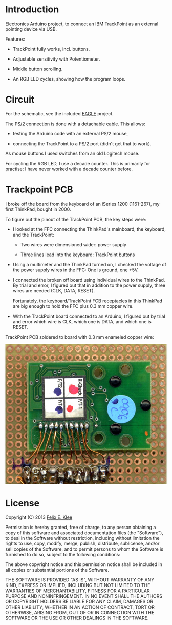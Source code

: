 Introduction
============

Electronics Arduino project, to connect an IBM TrackPoint as an external
pointing device via USB.

Features:

  * TrackPoint fully works, incl. buttons.

  * Adjustable sensitivity with Potentiometer.

  * Middle button scrolling.

  * An RGB LED cycles, showing how the program loops.


Circuit
=======

For the schematic, see the included [EAGLE][2] project.

The PS/2 connection is done with a detachable cable. This allows:

  * testing the Arduino code with an external PS/2 mouse,
  
  * connecting the TrackPoint to a PS/2 port (didn't get that to work).

As mouse buttons I used switches from an old Logitech mouse.

For cycling the RGB LED, I use a decade counter. This is primarily for
practise: I have never worked with a decade counter before.


Trackpoint PCB
==============

I broke off the board from the keyboard of an iSeries 1200 (1161-267), my first
ThinkPad, bought in 2000.

To figure out the pinout of the TrackPoint PCB, the key steps were:

  * I looked at the FFC connecting the ThinkPad's mainboard, the keyboard, and
    the TrackPoint:
    
      + Two wires were dimensioned wider: power supply
      
      + Three lines lead into the keyboard: TrackPoint buttons

  * Using a multimeter and the ThinkPad turned on, I checked the voltage of the
    power supply wires in the FFC: One is ground, one +5V.

  * I connected the broken off board using individual wires to the ThinkPad. By
    trial and error, I figured out that in addition to the power supply, three
    wires are needed (CLK, DATA, RESET).
    
    Fortunately, the keyboard/TrackPoint FCB receptacles in this ThinkPad are
    big enough to hold the FFC plus 0.3 mm copper wire.

  * With the TrackPoint board connected to an Arduino, I figured out by trial
    and error which wire is CLK, which one is DATA, and which one is RESET.

TrackPoint PCB soldered to board with 0.3 mm enameled copper wire:

![Photo of TrackPoint on board][1]


License
=======

Copyright (C) 2013 [Felix E. Klee](mailto:felix.klee@inka.de)

Permission is hereby granted, free of charge, to any person obtaining a copy of
this software and associated documentation files (the "Software"), to deal in
the Software without restriction, including without limitation the rights to
use, copy, modify, merge, publish, distribute, sublicense, and/or sell copies
of the Software, and to permit persons to whom the Software is furnished to do
so, subject to the following conditions:

The above copyright notice and this permission notice shall be included in all
copies or substantial portions of the Software.

THE SOFTWARE IS PROVIDED "AS IS", WITHOUT WARRANTY OF ANY KIND, EXPRESS OR
IMPLIED, INCLUDING BUT NOT LIMITED TO THE WARRANTIES OF MERCHANTABILITY,
FITNESS FOR A PARTICULAR PURPOSE AND NONINFRINGEMENT. IN NO EVENT SHALL THE
AUTHORS OR COPYRIGHT HOLDERS BE LIABLE FOR ANY CLAIM, DAMAGES OR OTHER
LIABILITY, WHETHER IN AN ACTION OF CONTRACT, TORT OR OTHERWISE, ARISING FROM,
OUT OF OR IN CONNECTION WITH THE SOFTWARE OR THE USE OR OTHER DEALINGS IN THE
SOFTWARE.


[1]: 2013-08-16+02_TrackPoint_PCB.jpg
[2]: http://en.wikipedia.org/wiki/EAGLE
